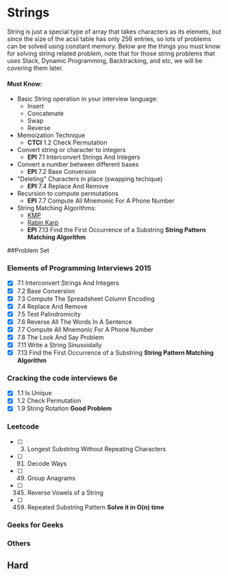 # Strings
String is just a special type of array that takes characters as its elemets, but since
the size of the acsii table has only 256 entries, so lots of problems can be solved using
constant memory. Below are the things you must know for solving string related problem, note 
that for those string problems that uses Stack, Dynamic Programming, Backtracking, and etc,
we will be covering them later.

#### Must Know:
* Basic String operation in your interview language:
    - Insert
    - Concatenate
    - Swap
    - Reverse
* Memoization Technique 
    - **CTCI** 1.2 Check Permutation
* Convert string or character to integers
    - **EPI** 7.1 Interconvert Strings And Integers
* Convert a number between different bases
    - **EPI** 7.2 Base Conversion
* "Deleting" Characters in place (swapping techique)
    - **EPI** 7.4 Replace And Remove
* Recursion to compute permutations
    - **EPI** 7.7 Compute All Mnemonic For A Phone Number
* String Matching Algorithms:
    - [KMP](https://www.youtube.com/watch?v=5i7oKodCRJo)
    - [Rabin Karp](https://www.youtube.com/watch?v=H4VrKHVG5qI)
    - **EPI** 7.13 Find the First Occurrence of a Substring **String Pattern Matching Algorithm**

##Problem Set
### Elements of Programming Interviews 2015
- [x] 7.1 Interconvert Strings And Integers
- [x] 7.2 Base Conversion
- [x] 7.3 Compute The Spreadsheet Column Encoding
- [x] 7.4 Replace And Remove
- [x] 7.5 Test Palindromicity
- [x] 7.6 Reverse All The Words In A Sentence
- [x] 7.7 Compute All Mnemonic For A Phone Number
- [x] 7.8 The Look And Say Problem
- [x] 7.11 Write a String Sinusoidally
- [x] 7.13 Find the First Occurrence of a Substring **String Pattern Matching Algorithm**

### Cracking the code interviews 6e
- [x] 1.1 Is Unique
- [x] 1.2 Check Permutation
- [x] 1.9 String Rotation **Good Problem**

### Leetcode
- [ ] 3. Longest Substring Without Repeating Characters
- [ ] 91. Decode Ways
- [ ] 49. Group Anagrams
- [ ] 345. Reverse Vowels of a String
- [ ] 459. Repeated Substring Pattern **Solve it in O(n) time**

### Geeks for Geeks
### Others

## Hard





